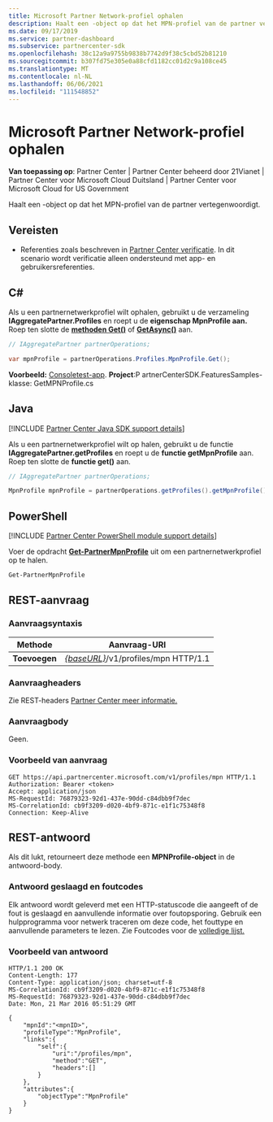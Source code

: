 ```yaml
---
title: Microsoft Partner Network-profiel ophalen
description: Haalt een -object op dat het MPN-profiel van de partner vertegenwoordigt.
ms.date: 09/17/2019
ms.service: partner-dashboard
ms.subservice: partnercenter-sdk
ms.openlocfilehash: 38c12a9a9755b9838b7742d9f38c5cbd52b81210
ms.sourcegitcommit: b307fd75e305e0a88cfd1182cc01d2c9a108ce45
ms.translationtype: MT
ms.contentlocale: nl-NL
ms.lasthandoff: 06/06/2021
ms.locfileid: "111548852"
---
```

# <a name="get-microsoft-partner-network-profile"></a>Microsoft Partner Network-profiel ophalen

**Van toepassing op**: Partner Center | Partner Center beheerd door 21Vianet | Partner Center voor Microsoft Cloud Duitsland | Partner Center voor Microsoft Cloud for US Government

Haalt een -object op dat het MPN-profiel van de partner vertegenwoordigt.

## <a name="prerequisites"></a>Vereisten

- Referenties zoals beschreven in [Partner Center verificatie](partner-center-authentication.md). In dit scenario wordt verificatie alleen ondersteund met app- en gebruikersreferenties.

## <a name="c"></a>C\#

Als u een partnernetwerkprofiel wilt ophalen, gebruikt u de verzameling **IAggregatePartner.Profiles** en roept u de **eigenschap MpnProfile aan.** Roep ten slotte de [**methoden Get()**](/dotnet/api/microsoft.store.partnercenter.profiles.impnprofile.get) of [**GetAsync()**](/dotnet/api/microsoft.store.partnercenter.profiles.impnprofile.getasync) aan.

``` csharp
// IAggregatePartner partnerOperations;

var mpnProfile = partnerOperations.Profiles.MpnProfile.Get();
```

**Voorbeeld:** [Consoletest-app](console-test-app.md). **Project**:P artnerCenterSDK.FeaturesSamples-klasse: GetMPNProfile.cs

## <a name="java"></a>Java

[!INCLUDE [Partner Center Java SDK support details](../includes/java-sdk-support.md)]

Als u een partnernetwerkprofiel wilt op halen, gebruikt u de functie **IAggregatePartner.getProfiles** en roept u de **functie getMpnProfile** aan. Roep ten slotte de **functie get()** aan.

```java
// IAggregatePartner partnerOperations;

MpnProfile mpnProfile = partnerOperations.getProfiles().getMpnProfile().get();
```

## <a name="powershell"></a>PowerShell

[!INCLUDE [Partner Center PowerShell module support details](../includes/powershell-module-support.md)]

Voer de opdracht [**Get-PartnerMpnProfile**](https://github.com/Microsoft/Partner-Center-PowerShell/blob/master/docs/help/Get-PartnerMpnProfile.md) uit om een partnernetwerkprofiel op te halen.

```powershell
Get-PartnerMpnProfile
```

## <a name="rest-request"></a>REST-aanvraag

### <a name="request-syntax"></a>Aanvraagsyntaxis

| Methode  | Aanvraag-URI                                                          |
|---------|----------------------------------------------------------------------|
| **Toevoegen** | [*{baseURL}*](partner-center-rest-urls.md)/v1/profiles/mpn HTTP/1.1 |

### <a name="request-headers"></a>Aanvraagheaders

Zie REST-headers [Partner Center meer informatie.](headers.md)

### <a name="request-body"></a>Aanvraagbody

Geen.

### <a name="request-example"></a>Voorbeeld van aanvraag

```http
GET https://api.partnercenter.microsoft.com/v1/profiles/mpn HTTP/1.1
Authorization: Bearer <token>
Accept: application/json
MS-RequestId: 76879323-92d1-437e-90dd-c84dbb9f7dec
MS-CorrelationId: cb9f3209-d020-4bf9-871c-e1f1c75348f8
Connection: Keep-Alive
```

## <a name="rest-response"></a>REST-antwoord

Als dit lukt, retourneert deze methode een **MPNProfile-object** in de antwoord-body.

### <a name="response-success-and-error-codes"></a>Antwoord geslaagd en foutcodes

Elk antwoord wordt geleverd met een HTTP-statuscode die aangeeft of de fout is geslaagd en aanvullende informatie over foutopsporing. Gebruik een hulpprogramma voor netwerk traceren om deze code, het fouttype en aanvullende parameters te lezen. Zie Foutcodes voor de [volledige lijst.](error-codes.md)

### <a name="response-example"></a>Voorbeeld van antwoord

```http
HTTP/1.1 200 OK
Content-Length: 177
Content-Type: application/json; charset=utf-8
MS-CorrelationId: cb9f3209-d020-4bf9-871c-e1f1c75348f8
MS-RequestId: 76879323-92d1-437e-90dd-c84dbb9f7dec
Date: Mon, 21 Mar 2016 05:51:29 GMT

{
    "mpnId":"<mpnID>",
    "profileType":"MpnProfile",
    "links":{
        "self":{
            "uri":"/profiles/mpn",
            "method":"GET",
            "headers":[]
        }
    },
    "attributes":{
        "objectType":"MpnProfile"
    }
}
```
